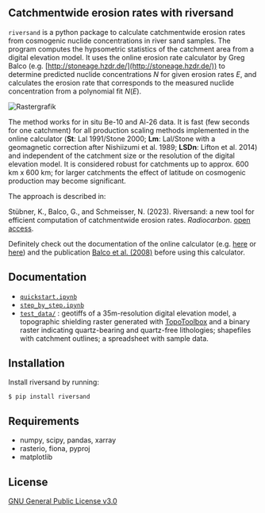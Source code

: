 Catchmentwide erosion rates with riversand 
------------------------------------------

`riversand` is a python package to calculate catchmentwide erosion rates from
cosmogenic nuclide concentrations in river sand samples. The program computes
the hypsometric statistics of the catchment area from a digital elevation model.
It uses the online erosion rate calculator by Greg Balco
(e.g. [http://stoneage.hzdr.de/](http://stoneage.hzdr.de/)) to determine predicted
nuclide concentrations $N$ for given erosion rates $E$, and calculates
the erosion rate that corresponds to the measured nuclide concentration from a
polynomial fit $N(E)$.

![Rastergrafik](https://user-images.githubusercontent.com/73031498/221909077-601ccea1-880b-4738-89d8-2ff57a16c89b.png)


The method works for in situ Be-10 and Al-26 data. It is fast (few seconds for
one catchment) for all production scaling methods implemented in the online
calculator (**St**: Lal 1991/Stone 2000; **Lm**: Lal/Stone with a geomagnetic correction
after Nishiizumi et al. 1989; **LSDn**: Lifton et al. 2014) and independent of the
catchment size or the resolution of the digital elevation model. It is considered
robust for catchments up to approx. 600 km x 600 km; for larger catchments
the effect of latitude on cosmogenic production may become significant.

The approach is described in:

Stübner, K., Balco, G., and Schmeisser, N. (2023). Riversand: a new tool for efficient computation of catchmentwide erosion rates. *Radiocarbon*. [open access](https://www.cambridge.org/core/journals/radiocarbon/article/riversand-a-new-tool-for-efficient-computation-of-catchmentwide-erosion-rates/7273EAFA1F445330DB129A8BF818A2B3). 

Definitely check out the documentation of the online calculator (e.g. [here](http://stoneage.ice-d.org/math/docs/v3/v3_input_explained.html)
or [here](https://sites.google.com/a/bgc.org/v3docs/)) and the publication
[Balco et al. (2008)](http://hess.ess.washington.edu/math/docs/al_be_v2/al_be_calc_2007.pdf)
before using this calculator.

Documentation
-------------
- [`quickstart.ipynb`](https://github.com/kstueb/riversand/blob/main/riversand/example_scripts/quickstart.ipynb)
- [`step_by_step.ipynb`](https://github.com/kstueb/riversand/blob/main/riversand/example_scripts/step_by_step.ipynb)
- [`test_data/`](https://github.com/kstueb/riversand/blob/main/riversand/example_scripts/test_data) : geotiffs of a 35m-resolution digital elevation model, a topographic shielding raster generated with [TopoToolbox](https://topotoolbox.wordpress.com/) and a binary raster indicating quartz-bearing and quartz-free lithologies; shapefiles with catchment outlines; a spreadsheet with sample data. 

Installation
------------
Install riversand by running:
```
$ pip install riversand
```
Requirements
------------
- numpy, scipy, pandas, xarray
- rasterio, fiona, pyproj
- matplotlib

License
-------
[GNU General Public License v3.0](https://www.gnu.org/licenses/gpl-3.0.en.html)
